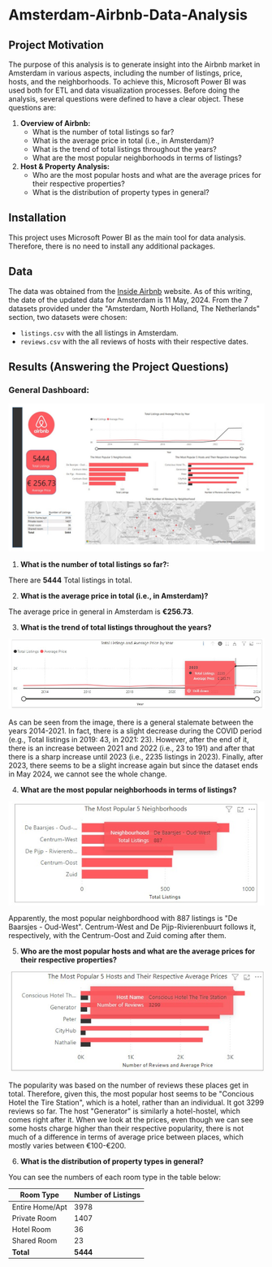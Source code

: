 # Amsterdam-Airbnb-Data-Analysis
## Project Motivation
The purpose of this analysis is to generate insight into the Airbnb market in Amsterdam in various aspects, including the number of listings, price, hosts, and the neighborhoods. To achieve this, Microsoft Power BI was used both for ETL and data visualization processes. Before doing the analysis, several questions were defined to have a clear object. These questions are:
1. **Overview of Airbnb:**
   * What is the number of total listings so far?
   * What is the average price in total (i.e., in Amsterdam)?
   * What is the trend of total listings throughout the years?
   * What are the most popular neighborhoods in terms of listings?
2. **Host & Property Analysis:**
   * Who are the most popular hosts and what are the average prices for their respective properties?
   * What is the distribution of property types in general?
## Installation
This project uses Microsoft Power BI as the main tool for data analysis. Therefore, there is no need to install any additional packages.
## Data
The data was obtained from the [Inside Airbnb](https://insideairbnb.com/get-the-data/) website. As of this writing, the date of the updated data for Amsterdam is 11 May, 2024. From the 7 datasets provided under the "Amsterdam, North Holland, The Netherlands" section, two datasets were chosen:
* ```listings.csv``` with the all listings in Amsterdam.
* ```reviews.csv``` with the all reviews of hosts with their respective dates.
## Results (Answering the Project Questions)
### General Dashboard:
![Image of Amsterdam Airbnb Market](https://github.com/azizbarank/Amsterdam-Airbnb-Analysis/blob/main/images/amsterdam.jpg)

1. **What is the number of total listings so far?:**

There are **5444** Total listings in total.

2. **What is the average price in total (i.e., in Amsterdam)?**

The average price in general in Amsterdam is **€256.73**.

3. **What is the trend of total listings throughout the years?**

![Trend of Total Listings](https://github.com/azizbarank/Amsterdam-Airbnb-Analysis/blob/main/images/total_listings.jpg)

As can be seen from the image, there is a general stalemate between the years 2014-2021. In fact, there is a slight decrease during the COVID period (e.g., Total listings in 2019: 43, in 2021: 23). However, after the end of it, there is an increase between 2021 and 2022 (i.e., 23 to 191) and after that there is a sharp increase until 2023 (i.e., 2235 listings in 2023). Finally, after 2023, there seems to be a slight increase again but since the dataset ends in May 2024, we cannot see the whole change.

4. **What are the most popular neighborhoods in terms of listings?**

![Image of Neighborhoods](https://github.com/azizbarank/Amsterdam-Airbnb-Analysis/blob/main/images/neighborhoods.jpg)

Apparently, the most popular neighbordhood with 887 listings is "De Baarsjes - Oud-West". Centrum-West and De Pijp-Rivierenbuurt follows it, respectively, with the Centrum-Oost and Zuid coming after them.

5. **Who are the most popular hosts and what are the average prices for their respective properties?**

![Image of Popular Hosts](https://github.com/azizbarank/Amsterdam-Airbnb-Analysis/blob/main/images/hosts.jpg)

The popularity was based on the number of reviews these places get in total. Therefore, given this, the most popular host seems to be "Concious Hotel the Tire Station", which is a hotel, rather than an individual. It got 3299 reviews so far. The host "Generator" is similarly a hotel-hostel, which comes right after it. When we look at the prices, even though we can see some hosts charge higher than their respective popularity, there is not much of a difference in terms of average price between places, which mostly varies between €100-€200.

6. **What is the distribution of property types in general?**

You can see the numbers of each room type in the table below:

|       Room Type    | Number of Listings |
| -----------------  | -------- |
|Entire Home/Apt     | 3978     |
|Private Room        | 1407     |
|Hotel Room          | 36       |
|Shared Room         | 23       |
|**Total**           | **5444** |
